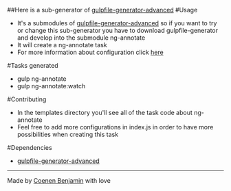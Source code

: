 ##Here is a sub-generator of [gulpfile-generator-advanced](https://github.com/bnjjj/generator-gulpfile-advanced)
#Usage
+ It's a submodules of [gulpfile-generator-advanced](https://github.com/bnjjj/generator-gulpfile-advanced) so if you want to try or change this sub-generator you have to download gulpfile-generator and develop into the submodule ng-annotate
+ It will create a ng-annotate task
+ For more information about configuration click [here](https://www.npmjs.com/package/gulp-ng-annotate)

#Tasks generated
+ gulp ng-annotate
+ gulp ng-annotate:watch

#Contributing
+ In the templates directory you'll see all of the task code about ng-annotate
+ Feel free to add more configurations in index.js in order to have more possibilities when creating this task

#Dependencies
+ [gulpfile-generator-advanced](https://github.com/bnjjj/generator-gulpfile-advanced)

-------------

Made by [Coenen Benjamin](https://twitter.com/BnJ25) with love
